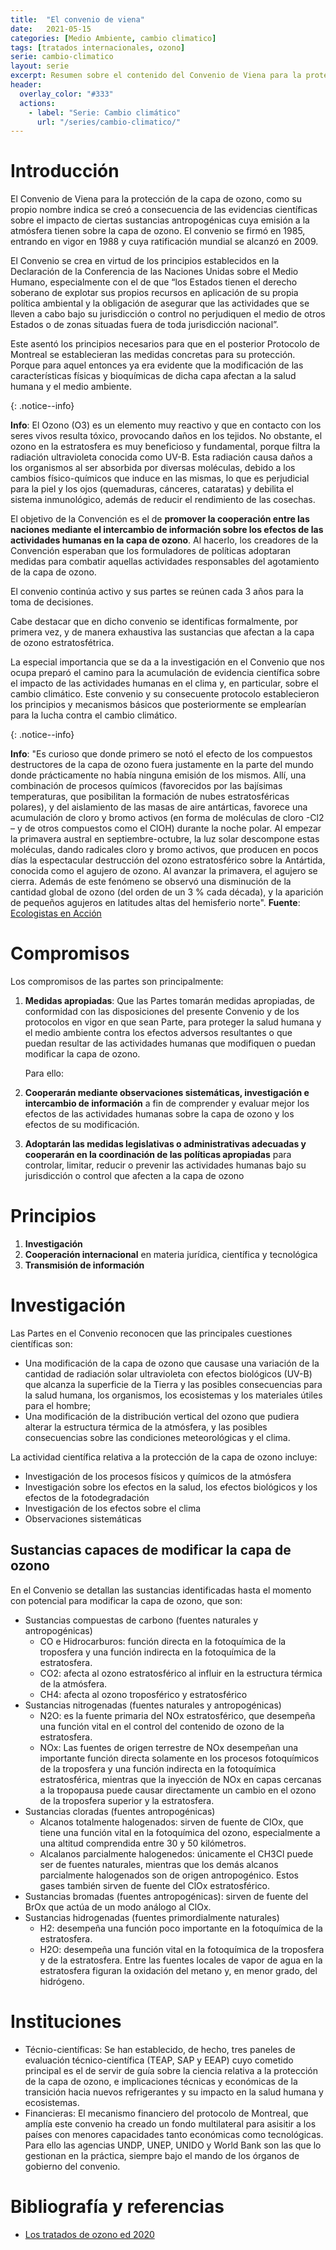 ```yaml
---
title:  "El convenio de viena"
date:   2021-05-15
categories: [Medio Ambiente, cambio climatico]
tags: [tratados internacionales, ozono]
serie: cambio-climatico
layout: serie
excerpt: Resumen sobre el contenido del Convenio de Viena para la protección de la capa de ozono.
header:
  overlay_color: "#333"
  actions:
    - label: "Serie: Cambio climático"
      url: "/series/cambio-climatico/"
---
```


# Introducción

El Convenio de Viena para la protección de la capa de ozono, como su propio nombre indica se creó a consecuencia de las evidencias científicas sobre el impacto de ciertas sustancias antropogénicas cuya emisión a la atmósfera tienen sobre la capa de ozono. El convenio se firmó en 1985, entrando en vigor en 1988 y cuya ratificación mundial se alcanzó en 2009. 

El Convenio se crea en virtud de los principios establecidos en la Declaración de la Conferencia de las Naciones Unidas sobre el Medio Humano, especialmente con el de que “los Estados tienen el derecho soberano de explotar sus propios recursos en aplicación de su propia política ambiental y la obligación de asegurar que las actividades que se lleven a cabo bajo su jurisdicción o control no perjudiquen el medio de otros Estados o de zonas situadas fuera de toda jurisdicción nacional”.

Este asentó los principios necesarios para que en el posterior Protocolo de Montreal se establecieran las medidas concretas para su protección. Porque para aquel entonces ya era evidente que la modificación de las características físicas y bioquímicas de dicha capa afectan a la salud humana y el medio ambiente.

{: .notice--info}

**Info**: El Ozono (O3) es un elemento muy reactivo y que en contacto con los seres vivos resulta tóxico, provocando daños en los tejidos. No obstante, el ozono en la estratosfera es muy beneficioso y fundamental, porque  filtra la radiación ultravioleta conocida como UV-B. Esta radiación  causa daños a los organismos al ser absorbida por diversas moléculas,  debido a los cambios físico-químicos que induce en las mismas, lo que es perjudicial para la piel y los ojos (quemaduras, cánceres, cataratas) y debilita el sistema inmunológico, además de reducir el rendimiento de  las cosechas.

El objetivo de la Convención es el de **promover la cooperación entre las naciones mediante el intercambio de  información sobre los efectos de las actividades humanas en la capa de  ozono**. Al hacerlo, los creadores de la Convención esperaban que los  formuladores de políticas adoptaran medidas para combatir aquellas  actividades responsables del agotamiento de la capa de ozono.

El convenio continúa activo y sus partes se reúnen cada 3 años para la toma de decisiones.

Cabe destacar que en dicho convenio se identificas formalmente, por primera vez, y de manera exhaustiva las sustancias que afectan a la capa de ozono estratosfétrica.

La especial importancia que se da a la investigación en el Convenio que nos ocupa preparó el camino para la acumulación de evidencia científica sobre el impacto de las actividades humanas en el clima y, en particular, sobre el cambio climático. Este convenio y su consecuente protocolo establecieron los principios y mecanismos básicos que posteriormente se emplearían para la lucha contra el cambio climático.

{: .notice--info}

**Info**: "Es curioso que donde primero se notó el efecto de los compuestos  destructores de la capa de ozono fuera justamente en la parte del mundo  donde prácticamente no había ninguna emisión de los mismos. Allí, una  combinación de procesos químicos (favorecidos por las bajísimas  temperaturas, que posibilitan la formación de nubes estratosféricas  polares), y del aislamiento de las masas de aire antárticas, favorece  una acumulación de cloro y bromo activos (en forma de moléculas de cloro -Cl2 – y de otros compuestos como el ClOH) durante la noche  polar. Al empezar la primavera austral en septiembre-octubre, la luz  solar descompone estas moléculas, dando radicales cloro y bromo activos, que producen en pocos días la espectacular destrucción del ozono  estratosférico sobre la Antártida, conocida como el agujero de ozono. Al avanzar la primavera, el agujero se cierra. Además de este fenómeno se  observó una disminución de la cantidad global de ozono (del orden de un 3 % cada década), y la aparición de pequeños agujeros en latitudes altas  del hemisferio norte". **Fuente**: [Ecologistas en Acción](https://www.ecologistasenaccion.org/205/protocolo-de-montreal/)

# Compromisos

Los compromisos de las partes son principalmente:

1. **Medidas apropiadas**: Que las Partes tomarán medidas apropiadas, de conformidad con las disposiciones del presente Convenio y de los protocolos en vigor en que sean Parte, para proteger la salud  humana y el medio ambiente contra los efectos adversos resultantes o que puedan resultar de las actividades humanas que modifiquen o puedan  modificar la capa de ozono.

   Para ello:

2. **Cooperarán mediante observaciones sistemáticas, investigación e intercambio de información** a fin de comprender y evaluar mejor los efectos de las actividades humanas sobre la capa de ozono y los efectos de su modificación.

3. **Adoptarán las medidas legislativas o administrativas adecuadas y cooperarán en la coordinación de las políticas apropiadas** para controlar, limitar, reducir o prevenir las actividades humanas bajo su jurisdicción o control que afecten a la capa de ozono

# Principios

1. **Investigación**
2. **Cooperación internacional** en materia jurídica, científica y tecnológica
3. **Transmisión de información**

# Investigación

Las Partes en el Convenio reconocen que las principales cuestiones científicas son:

- Una modificación de la capa de ozono que causase una variación de  la  cantidad  de  radiación  solar  ultravioleta  con  efectos biológicos (UV-B) que alcanza la superficie de la Tierra y las posibles consecuencias para la salud humana, los organismos, los ecosistemas y los materiales útiles para el hombre;
- Una  modificación  de  la  distribución  vertical  del  ozono  que pudiera  alterar  la  estructura  térmica  de  la  atmósfera,  y  las posibles consecuencias sobre las condiciones meteorológicas y el clima.

La actividad científica relativa a la protección de la capa de ozono incluye:

- Investigación de los procesos físicos y químicos de la atmósfera
- Investigación sobre los efectos en la salud, los efectos biológicos y los efectos de la fotodegradación
- Investigación de los efectos sobre el clima
- Observaciones sistemáticas

## Sustancias capaces de modificar la capa de ozono

En el Convenio se detallan las sustancias identificadas hasta el momento con potencial para modificar la capa de ozono, que son:

- Sustancias compuestas de carbono (fuentes naturales y antropogénicas)
  - CO e Hidrocarburos: función directa en la fotoquímica de la troposfera y una función indirecta en la fotoquímica de la estratosfera.
  -  CO2: afecta al ozono estratosférico al influir en la estructura térmica de la atmósfera.
  - CH4: afecta al ozono troposférico y estratosférico
- Sustancias nitrogenadas (fuentes naturales y antropogénicas)
  - N2O: es la fuente primaria del NOx estratosférico, que desempeña una función vital en el control del contenido de ozono de la estratosfera.
  - NOx: Las  fuentes  de  origen  terrestre  de  NOx   desempeñan   una   importante  función  directa  solamente  en  los  procesos fotoquímicos  de  la  troposfera  y  una  función  indirecta  en  la fotoquímica estratosférica, mientras que la inyección de NOx en capas  cercanas  a  la  tropopausa  puede  causar  directamente  un  cambio en el ozono de la troposfera superior y la estratosfera.
- Sustancias cloradas (fuentes antropogénicas)
  - Alcanos totalmente halogenados:  sirven de fuente de ClOx, que tiene una función vital en la fotoquímica del ozono, especialmente a una altitud comprendida entre 30 y 50 kilómetros.
  - Alcalanos parcialmente halogenedos: únicamente el CH3Cl  puede ser de fuentes naturales,  mientras  que  los  demás  alcanos parcialmente halogenados son de origen antropogénico. Estos gases también sirven de fuente del ClOx estratosférico.
- Sustancias bromadas (fuentes antropogénicas): sirven de fuente del BrOx que actúa de un modo análogo al ClOx.
- Sustancias hidrogenadas (fuentes primordialmente naturales)
  - H2: desempeña una función poco importante en la fotoquímica de la estratosfera.
  - H2O:  desempeña una función vital en la fotoquímica de la troposfera y de la estratosfera. Entre las fuentes locales de vapor de agua en la estratosfera figuran la oxidación del metano y, en menor grado, del hidrógeno.

# Instituciones

- Técnio-científicas: Se han establecido, de hecho, tres paneles de evaluación técnico-científica  (TEAP, SAP y EEAP) cuyo cometido principal es el de servir de guía sobre la ciencia relativa a la protección de la capa de ozono, e implicaciones técnicas y económicas de la transición hacia nuevos refrigerantes y su impacto en la salud humana y ecosistemas.
- Financieras: El mecanismo financiero del protocolo de Montreal, que amplía este convenio ha creado un fondo multilateral para asisitir a los países con menores capacidades tanto económicas como tecnológicas. Para ello las agencias UNDP, UNEP, UNIDO y World Bank son las que lo gestionan en la práctica, siempre bajo el mando de los órganos de gobierno del convenio.

# Bibliografía y referencias

- [Los tratados de ozono ed 2020](https://ozone.unep.org/sites/default/files/2020-03/The%20Ozone%20Treaties%20SP%20-%20WEB.pdf)
